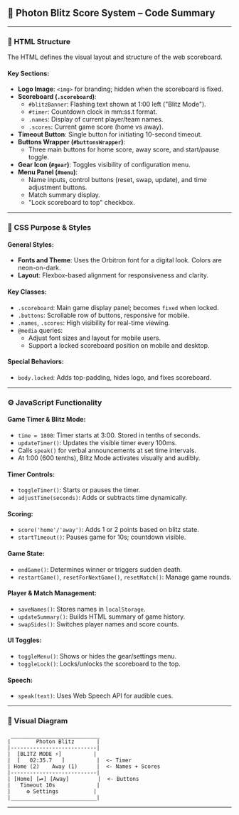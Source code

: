 ## 📄 Photon Blitz Score System – Code Summary

---

### 🧱 HTML Structure

The HTML defines the visual layout and structure of the web scoreboard.

#### Key Sections:

- **Logo Image**: `<img>` for branding; hidden when the scoreboard is fixed.
- **Scoreboard (`.scoreboard`)**:
  - `#blitzBanner`: Flashing text shown at 1:00 left ("Blitz Mode").
  - `#timer`: Countdown clock in mm:ss.t format.
  - `.names`: Display of current player/team names.
  - `.scores`: Current game score (home vs away).
- **Timeout Button**: Single button for initiating 10-second timeout.
- **Buttons Wrapper (`#buttonsWrapper`)**:
  - Three main buttons for home score, away score, and start/pause toggle.
- **Gear Icon (`#gear`)**: Toggles visibility of configuration menu.
- **Menu Panel (`#menu`)**:
  - Name inputs, control buttons (reset, swap, update), and time adjustment buttons.
  - Match summary display.
  - "Lock scoreboard to top" checkbox.

---

### 🎨 CSS Purpose & Styles

#### General Styles:
- **Fonts and Theme**: Uses the Orbitron font for a digital look. Colors are neon-on-dark.
- **Layout**: Flexbox-based alignment for responsiveness and clarity.

#### Key Classes:

- `.scoreboard`: Main game display panel; becomes `fixed` when locked.
- `.buttons`: Scrollable row of buttons, responsive for mobile.
- `.names`, `.scores`: High visibility for real-time viewing.
- `@media` queries:
  - Adjust font sizes and layout for mobile users.
  - Support a locked scoreboard position on mobile and desktop.

#### Special Behaviors:
- `body.locked`: Adds top-padding, hides logo, and fixes scoreboard.

---

### ⚙️ JavaScript Functionality

#### Game Timer & Blitz Mode:
- `time = 1800`: Timer starts at 3:00. Stored in tenths of seconds.
- `updateTimer()`: Updates the visible timer every 100ms.
- Calls `speak()` for verbal announcements at set time intervals.
- At 1:00 (600 tenths), Blitz Mode activates visually and audibly.

#### Timer Controls:
- `toggleTimer()`: Starts or pauses the timer.
- `adjustTime(seconds)`: Adds or subtracts time dynamically.

#### Scoring:
- `score('home'/'away')`: Adds 1 or 2 points based on blitz state.
- `startTimeout()`: Pauses game for 10s; countdown visible.

#### Game State:
- `endGame()`: Determines winner or triggers sudden death.
- `restartGame()`, `resetForNextGame()`, `resetMatch()`: Manage game rounds.

#### Player & Match Management:
- `saveNames()`: Stores names in `localStorage`.
- `updateSummary()`: Builds HTML summary of game history.
- `swapSides()`: Switches player names and score counts.

#### UI Toggles:
- `toggleMenu()`: Shows or hides the gear/settings menu.
- `toggleLock()`: Locks/unlocks the scoreboard to the top.

#### Speech:
- `speak(text)`: Uses Web Speech API for audible cues.

---

### 🧭 Visual Diagram

```
 ____________________________
|        Photon Blitz       |
|---------------------------|
|  [BLITZ MODE ⚡]          |
|  [   02:35.7   ]          |  <- Timer
| Home (2)    Away (1)      |  <- Names + Scores
|---------------------------|
| [Home] [⏯] [Away]         |  <- Buttons
|   Timeout 10s             |
|     ⚙️ Settings           |
|___________________________|
```

---

